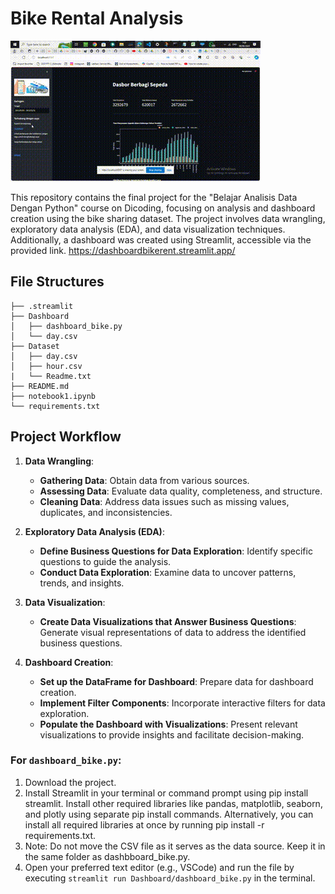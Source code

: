 # Bike Rental Analysis
![Demo](streamlit-dashboard_bike-2024-06-08-07-06-46.gif)

This repository contains the final project for the "Belajar Analisis Data Dengan Python" course on Dicoding, focusing on analysis and dashboard creation using the bike sharing dataset. The project involves data wrangling, exploratory data analysis (EDA), and data visualization techniques. Additionally, a dashboard was created using Streamlit, accessible via the provided link. https://dashboardbikerent.streamlit.app/

## File Structures
```
├── .streamlit
├── Dashboard
│   ├── dashboard_bike.py
│   └── day.csv
├── Dataset
│   ├── day.csv
│   ├── hour.csv
|   └── Readme.txt
├── README.md
├── notebook1.ipynb
└── requirements.txt

```

## Project Workflow
1. **Data Wrangling**:
   - **Gathering Data**: Obtain data from various sources.
   - **Assessing Data**: Evaluate data quality, completeness, and structure.
   - **Cleaning Data**: Address data issues such as missing values, duplicates, and inconsistencies.

2. **Exploratory Data Analysis (EDA)**:
   - **Define Business Questions for Data Exploration**: Identify specific questions to guide the analysis.
   - **Conduct Data Exploration**: Examine data to uncover patterns, trends, and insights.

3. **Data Visualization**:
   - **Create Data Visualizations that Answer Business Questions**: Generate visual representations of data to address the identified business questions.

4. **Dashboard Creation**:
   - **Set up the DataFrame for Dashboard**: Prepare data for dashboard creation.
   - **Implement Filter Components**: Incorporate interactive filters for data exploration.
   - **Populate the Dashboard with Visualizations**: Present relevant visualizations to provide insights and facilitate decision-making.

### For `dashboard_bike.py`:
1. Download the project.
2. Install Streamlit in your terminal or command prompt using pip install streamlit. Install other required libraries like pandas, matplotlib, seaborn, and plotly using separate pip install commands. Alternatively, you can install all required libraries at once by running pip install -r requirements.txt.
3. Note: Do not move the CSV file as it serves as the data source. Keep it in the same folder as dashbboard_bike.py.
4. Open your preferred text editor (e.g., VSCode) and run the file by executing `streamlit run Dashboard/dashboard_bike.py` in the terminal.
